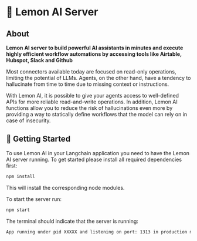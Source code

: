 # 🍋 Lemon AI Server

## About

**Lemon AI server to build powerful AI assistants in minutes and execute highly efficient workflow automations by accessing tools like Airtable, Hubspot, Slack and Github**

Most connectors available today are focused on read-only operations, limiting the potential of LLMs. Agents, on the other hand, have a tendency to hallucinate from time to time due to missing context or instructions.

With Lemon AI, it is possible to give your agents access to well-defined APIs for more reliable read-and-write operations. In addition, Lemon AI functions allow you to reduce the risk of hallucinations even more by providing a way to statically define workflows that the model can rely on in case of insecurity.

## 🦾 Getting Started

To use Lemon AI in your Langchain application you need to have the Lemon AI server running. To get started please install all required dependencies first:

```bash
npm install
```

This will install the corresponding node modules.

To start the server run:

```bash
npm start
```

The terminal should indicate that the server is running:

```bash
App running under pid XXXXX and listening on port: 1313 in production mode
```

